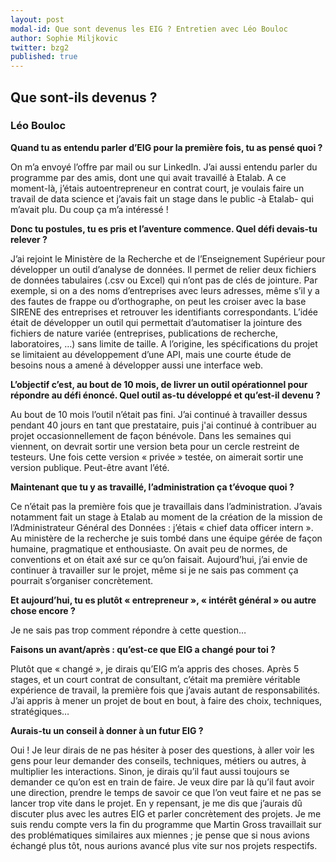 ```yaml
---
layout: post
modal-id: Que sont devenus les EIG ? Entretien avec Léo Bouloc
author: Sophie Miljkovic
twitter: bzg2
published: true
---
```

## Que sont-ils devenus ?
### Léo Bouloc

**Quand tu as entendu parler d’EIG pour la première fois, tu as pensé quoi ?**

On m’a envoyé l’offre par mail ou sur LinkedIn. J’ai aussi entendu parler du programme par des amis, dont une qui avait travaillé à Etalab. A ce moment-là, j’étais autoentrepreneur en contrat court, je voulais faire un travail de data science et j’avais fait un stage dans le public -à Etalab- qui m’avait plu. Du coup ça m’a intéressé ! 

**Donc tu postules, tu es pris et l’aventure commence. Quel défi devais-tu relever ?**

J’ai rejoint le Ministère de la Recherche et de l’Enseignement Supérieur pour développer un outil d’analyse de données. Il permet de relier deux fichiers de données tabulaires (.csv ou Excel) qui n’ont pas de clés de jointure. Par exemple, si on a des noms d’entreprises  avec leurs adresses, même s’il y a des fautes de frappe ou d’orthographe, on peut les croiser avec la base SIRENE des entreprises et retrouver les identifiants correspondants. L’idée était de développer un outil qui permettait  d’automatiser la jointure  des fichiers de nature variée (entreprises, publications de recherche, laboratoires, …) sans limite de taille. A l’origine, les spécifications du projet se limitaient au développement d’une API, mais une courte étude de besoins nous a amené à développer aussi une interface web.

**L’objectif c’est, au bout de 10 mois, de livrer un outil opérationnel pour répondre au défi énoncé. Quel outil as-tu développé et qu’est-il devenu ?**

Au bout de 10 mois l’outil n’était pas fini. J’ai continué à travailler dessus  pendant 40 jours en tant que prestataire, puis j'ai continué à contribuer au projet occasionnellement de façon bénévole. Dans les semaines qui viennent, on devrait sortir une version beta pour un cercle restreint de testeurs. Une fois cette version « privée » testée, on aimerait sortir une version publique. Peut-être avant l’été. 

**Maintenant que tu y as travaillé, l’administration ça t’évoque quoi ?**

Ce n’était pas la première fois que je travaillais dans l’administration. J’avais notamment fait un stage à Etalab au moment de la création de la mission de l’Administrateur Général des Données : j’étais « chief data officer intern ». 
Au ministère de la recherche je suis tombé dans une équipe gérée de façon humaine, pragmatique et enthousiaste. On avait peu de normes, de conventions et on était axé sur ce qu’on faisait. Aujourd’hui, j’ai envie de continuer à travailler sur le projet, même si je ne sais pas comment ça pourrait s’organiser concrètement. 

**Et aujourd’hui, tu es plutôt « entrepreneur », « intérêt général » ou autre chose encore ?**

Je ne sais pas trop comment répondre à cette question…

**Faisons un avant/après : qu’est-ce que EIG a changé pour toi ?**

Plutôt que « changé », je dirais qu’EIG m’a appris des choses. Après 5 stages, et un court contrat de consultant, c’était ma première véritable expérience de travail, la première fois que j’avais autant de responsabilités. J’ai appris à mener un projet de bout en bout, à faire des choix, techniques, stratégiques…

**Aurais-tu un conseil à donner à un futur EIG ?**

Oui ! Je leur dirais de ne pas hésiter à poser des questions, à aller voir les gens pour leur demander des conseils, techniques, métiers ou autres, à multiplier les interactions.  Sinon, je dirais qu’il faut aussi toujours se demander ce qu’on est en train de faire. Je veux dire par là qu’il faut avoir une direction, prendre le temps de savoir ce que l’on veut faire et ne pas se lancer trop vite dans le projet. 
En y repensant, je me dis que j’aurais dû discuter plus avec les autres EIG et parler concrètement des projets. Je me suis rendu compte vers la fin du programme que Martin Gross travaillait sur des problématiques similaires aux miennes ; je pense que si nous avions échangé plus tôt, nous aurions avancé plus vite sur nos projets respectifs.